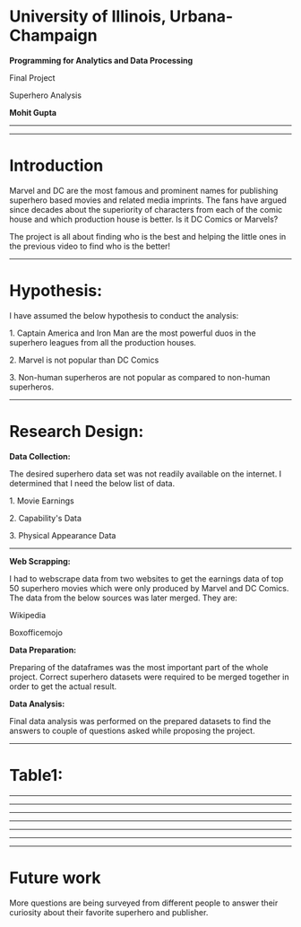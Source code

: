 
# University of Illinois, Urbana-Champaign



**Programming for Analytics and Data Processing**

Final Project

<p class="fragment">Superhero Analysis</p>

**Mohit Gupta**

---

<!-- .slide: data-background-iframe="https://www.youtube.com/embed/HtWuOYiKZKA" data-background-interactive -->

---

# Introduction


<p class="fragment">Marvel and DC are the most famous and prominent names for publishing superhero based movies and related media imprints. The fans have argued since decades about the superiority of characters from each of the comic house and which production house is better. Is it DC Comics or Marvels? </p>

<p class="fragment">The project is all about finding who is the best and helping the little ones in the previous video to find who is the better!</p>

---

# Hypothesis:

I have assumed the below hypothesis to conduct the analysis:

<p class="fragment">1. Captain America and Iron Man are the most powerful duos in the superhero leagues from all the production houses.</p>

<p class="fragment">2. Marvel is not popular than DC Comics</p>

<p class="fragment">3. Non-human superheros are not popular as compared to non-human superheros.</p>

---

# Research Design:

**Data Collection:**

The desired superhero data set was not readily available on the internet. I determined that I need the below list of data.
<p class="fragment">1. Movie Earnings</p>
<p class="fragment">2. Capability's Data </p>
<p class="fragment">3. Physical Appearance Data</p>

---

**Web Scrapping:**

I had to webscrape data from two websites to get the earnings data of top 50 superhero movies which were only produced by Marvel and DC Comics. The data from the below sources was later merged. They are:

<p class="fragment">Wikipedia</p>
<p class="fragment">Boxofficemojo</p>



**Data Preparation:**

Preparing of the dataframes was the most important part of the whole project. Correct superhero datasets were required to be merged together in order to get the actual result. 



**Data Analysis:**

Final data analysis was performed on the prepared datasets to find the answers to couple of questions asked while proposing the project.

---
# Table1:

<!-- .slide: data-background="fte.png" data-background-size="1000px"-->

---

<!-- .slide: data-background="big.png" data-background-size="1000px"-->

---

<!-- .slide: data-background="earnings.png" data-background-size="1000px"-->

---

<!-- .slide: data-background="dcEye.png" data-background-size="1000px"-->

---

<!-- .slide: data-background="marvelEye.png" data-background-size="1000px"-->

---

<!-- .slide: data-background="dchair.png" data-background-size="1000px"-->

---

<!-- .slide: data-background="marvelHair.png" data-background-size="1000px"-->

---
# Future work

More questions are being surveyed from different people to answer their curiosity about their favorite superhero and publisher.

